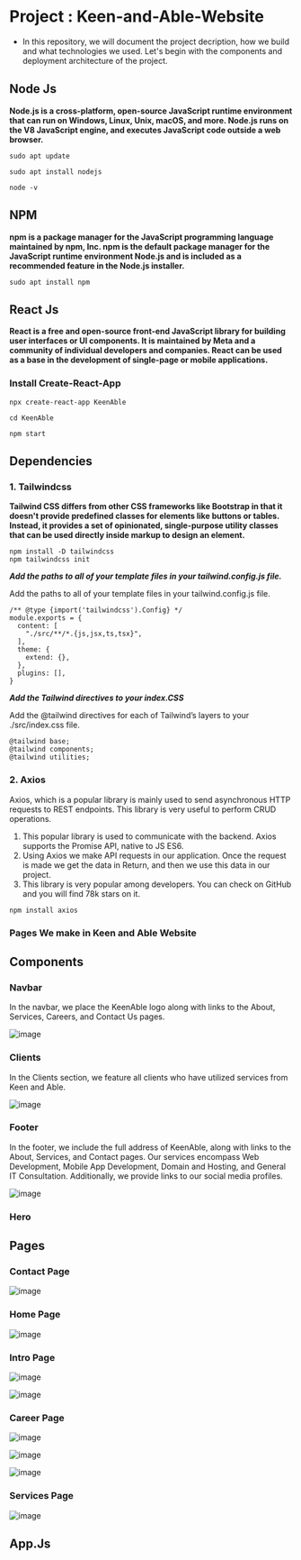 # Project : **Keen-and-Able-Website**
* In this repository, we will document the project decription, how we build and what technologies we used. Let's begin with the components and deployment architecture of the project.

## Node Js

**Node.js is a cross-platform, open-source JavaScript runtime environment that can run on Windows, Linux, Unix, macOS, and more. Node.js runs on the V8 JavaScript engine, and executes JavaScript code outside a web browser.**

```
sudo apt update
```
```
sudo apt install nodejs
```
```
node -v
```
## NPM

**npm is a package manager for the JavaScript programming language maintained by npm, Inc. npm is the default package manager for the JavaScript runtime environment Node.js and is included as a recommended feature in the Node.js installer.**

```
sudo apt install npm
```

## React Js

**React is a free and open-source front-end JavaScript library for building user interfaces or UI components. It is maintained by Meta and a community of individual developers and companies. React can be used as a base in the development of single-page or mobile applications.**

###  Install Create-React-App

```
npx create-react-app KeenAble
```
```
cd KeenAble
```
```
npm start
```

## Dependencies

### 1. Tailwindcss

**Tailwind CSS differs from other CSS frameworks like Bootstrap in that it doesn't provide predefined classes for elements like buttons or tables. Instead, it provides a set of opinionated, single-purpose utility classes that can be used directly inside markup to design an element.**

```
npm install -D tailwindcss
npm tailwindcss init
```

***Add the paths to all of your template files in your tailwind.config.js file.***

<p>Add the paths to all of your template files in your tailwind.config.js file.</p>

```
/** @type {import('tailwindcss').Config} */
module.exports = {
  content: [
    "./src/**/*.{js,jsx,ts,tsx}",
  ],
  theme: {
    extend: {},
  },
  plugins: [],
}
```

***Add the Tailwind directives to your index.CSS***

<p>Add the @tailwind directives for each of Tailwind’s layers to your ./src/index.css file.</p>

```
@tailwind base;
@tailwind components;
@tailwind utilities;
```

### 2. Axios

<p>Axios, which is a popular library is mainly used to send asynchronous HTTP requests to REST endpoints. This library is very useful to perform CRUD operations.</p>

<ol>
  <li>This popular library is used to communicate with the backend. Axios supports the Promise API, native to JS ES6.</li>
  <li>Using Axios we make API requests in our application. Once the request is made we get the data in Return, and then we use this data in our project. </li>
  <li>This library is very popular among developers. You can check on GitHub and you will find 78k stars on it. </li>
</ol>

```
npm install axios
```

### Pages We make in Keen and Able Website

## Components

### Navbar

<p>In the navbar, we place the KeenAble logo along with links to the About, Services, Careers, and Contact Us pages.</p>

![image](https://i.postimg.cc/fLRWwfKG/Navbar.png)

### Clients

<p>In the Clients section, we feature all clients who have utilized services from Keen and Able.</p>

![image](https://i.postimg.cc/NfkTJPTT/client.png)

### Footer

<p>In the footer, we include the full address of KeenAble, along with links to the About, Services, and Contact pages. Our services encompass Web Development, Mobile App Development, Domain and Hosting, and General IT Consultation. Additionally, we provide links to our social media profiles.</p>

![image](https://i.postimg.cc/rpxJjS2t/footer.png)


### Hero

## Pages

### Contact Page

![image](https://i.postimg.cc/RFR23W6j/Keenable-Contact-Form.png)

### Home Page

![image](https://i.postimg.cc/fbKJbvCZ/Homepage1.png)

### Intro Page

![image](https://i.postimg.cc/mgK0Hxdy/about1.png)

![image](https://i.postimg.cc/1XRTQyts/about2.png)

### Career Page

![image](https://i.postimg.cc/Z5YN1FFQ/Screenshot-from-2024-02-23-11-43-23.png)


![image](https://i.postimg.cc/Dfqb0YxD/Screenshot-from-2024-02-23-11-54-01.png)


![image](https://i.postimg.cc/FR01f7Vc/Screenshot-from-2024-02-23-11-54-18.png)


### Services Page

![image](https://i.postimg.cc/zDSb28K3/service1.png)

## App.Js







